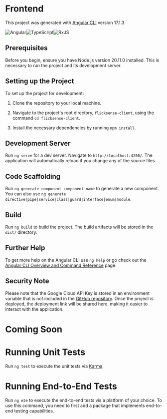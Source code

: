 # Frontend

This project was generated with 
[Angular CLI](https://github.com/angular/angular-cli) version 17.1.3.

![Angular](https://img.shields.io/badge/-Angular-DD0031?style=flat-square&logo=angular&logoColor=white)![TypeScript](https://img.shields.io/badge/-TypeScript-3178C6?style=flat-square&logo=typescript&logoColor=white)![RxJS](https://img.shields.io/badge/-RxJS-B7178C?style=flat-square&logo=reactivex&logoColor=white)

## Prerequisites

Before you begin, ensure you have Node.js version 20.11.0 installed. This is necessary to run the project and its development server.

## Setting up the Project

To set up the project for development:

1. Clone the repository to your local machine.

2. Navigate to the project's root directory, `flicksense-client`, using the command `cd flicksense-client`.

3. Install the necessary dependencies by running `npm install`.

## Development Server

Run `ng serve` for a dev server. Navigate to `http://localhost:4200/`. The application will automatically reload if you change any of the source files.

## Code Scaffolding

Run `ng generate component component-name` to generate a new component. You can also use `ng generate directive|pipe|service|class|guard|interface|enum|module`.

## Build

Run `ng build` to build the project. The build artifacts will be stored in the `dist/` directory.

## Further Help

To get more help on the Angular CLI use `ng help` or go check out the [Angular CLI Overview and Command Reference](https://angular.io/cli) page.

## Security Note

Please note that the Google Cloud API Key is stored in an environment variable that is not included in the [GitHub repository](https://github.com/tatiane-leal/flicksense-server). Once the project is deployed, the deployment link will be shared here, making it easier to interact with the application.

# Coming Soon

# Running Unit Tests

Run `ng test` to execute the unit tests via [Karma](https://karma-runner.github.io).

# Running End-to-End Tests

Run `ng e2e` to execute the end-to-end tests via a platform of your choice. To use this command, you need to first add a package that implements end-to-end testing capabilities.
